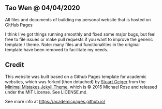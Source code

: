 ## Tao Wen @ 04/04/2020

All files and documents of building my personal website that is hosted on GitHub Pages

I think I've got things running smoothly and fixed some major bugs, but feel free to file issues or make pull requests if you want to improve the generic template / theme. Note: many files and functionalities in the original template have been removed to facilitate my needs. 

## Credit

This website was built based on a Github Pages template for academic websites, which was forked (then detached) by [Stuart Geiger](https://github.com/staeiou) from the [Minimal Mistakes Jekyll Theme](https://mmistakes.github.io/minimal-mistakes/), which is © 2016 Michael Rose and released under the MIT License. See LICENSE.md.

See more info at https://academicpages.github.io/
